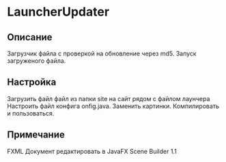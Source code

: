 # LauncherUpdater
Описание
--------------------
Загрузчик файла с проверкой на обновление через md5.
Запуск загруженого файла.

Настройка
--------------------
Загрузить файл файл из папки site на сайт рядом с файлом лаунчера
Настроить файл конфига onfig.java.
Заменить картинки.
Компилировать и пользоваться.

Примечание
--------------------
FXML Документ редактировать в JavaFX Scene Builder 1.1